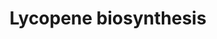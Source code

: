 ---
annotations:
- type: Pathway Ontology
  value: lycopene biosynthetic pathway
- type: Pathway Ontology
  value: carotenoid biosynthetic pathway
authors:
- Pjaiswal
- AlexanderPico
- Ddigles
- Egonw
- MaintBot
- DeSl
description: Maize is one of the essential staple cereal crop plant that has the ability
  to naturally accumulate nutritionally important carotenoids in the edible seed endosperm.
  The carotenoid pigments are generally C40 isoprenoids that are hydrophobic and synthesized
  in the plastids. Amyloplast is the kind of plastid found in seed endosperm. The
  final product all-trans-lycopene synthesized in the final step in this pathway is
  the founder precursor for carotenoid biosynthesis in plants.
last-edited: 2019-09-17
organisms:
- Zea mays
redirect_from:
- /index.php/Pathway:WP2204
- /instance/WP2204
schema-jsonld:
- '@context': https://schema.org/
  '@id': https://wikipathways.github.io/pathways/WP2204.html
  '@type': Dataset
  creator:
    '@type': Organization
    name: WikiPathways
  description: Maize is one of the essential staple cereal crop plant that has the
    ability to naturally accumulate nutritionally important carotenoids in the edible
    seed endosperm. The carotenoid pigments are generally C40 isoprenoids that are
    hydrophobic and synthesized in the plastids. Amyloplast is the kind of plastid
    found in seed endosperm. The final product all-trans-lycopene synthesized in the
    final step in this pathway is the founder precursor for carotenoid biosynthesis
    in plants.
  keywords:
  - geranyl-geranyl diphosphate
  - GRMZM2G300348 (PSY1)
  - GRMZM2G149317 (PSY2)
  - GRMZM2G410515 (PDS/VP5)
  - all-trans-lycopene
  - 9,9'-di-cis-ζ-carotene
  - EC:1.3.5.5 (PDS)
  - GRMZM2G011746 (Z-ISO)
  - EC:1.3.5.6 (ZDS)
  - 9,15,9'-tri-cis-ζ-carotene
  - GRMZM2G454952 (ZDS)
  - GRMZM2G108457 (CRTISO1)
  - 15,9-cis-phytofluene
  - prephytoene diphosphate
  - 9'-cis-neurosporene
  - Carotenoid Biosynthesis
  - 7',9'-cis-lycopene
  - EC:5.2.1.13 (CRITSO)
  - EC:2.5.1.32 (PSY)
  - GRMZM2G106531 (CRTISO2-pseudogene)
  - 15-cis-phytoene
  - 7,9,9'-cis-neurosporene
  - EC:5.2.1.12 (Z-ISO)
  license: CC0
  name: Lycopene biosynthesis
seo: CreativeWork
title: Lycopene biosynthesis
wpid: WP2204
---